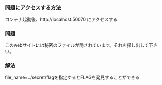 ### 問題にアクセスする方法
コンテナ起動後、http://localhost:50070 にアクセスする

### 問題
このwebサイトには秘密のファイルが隠されています。それを探し出して下さい。

### 解法
file_name=../secret/flagを指定するとFLAGを発見することができる